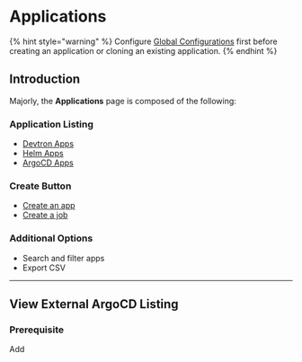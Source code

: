 # Applications

{% hint style="warning" %}
Configure [Global Configurations](./global-configurations/README.md) first before creating an application or cloning an existing application.
{% endhint %}

## Introduction

Majorly, the **Applications** page is composed of the following:

### Application Listing
* [Devtron Apps](../reference/glossary.md#devtron-apps)
* [Helm Apps](../reference/glossary.md#helm-apps)
* [ArgoCD Apps](../reference/glossary.md#argocd-apps)

### Create Button
* [Create an app](./create-application.md)
* [Create a job](./jobs/create-job.md)

### Additional Options
* Search and filter apps
* Export CSV

---

## View External ArgoCD Listing

### Prerequisite
Add 






